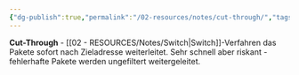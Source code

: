 ```yaml
---
{"dg-publish":true,"permalink":"/02-resources/notes/cut-through/","tags":["switch/verfahren","weiterleitung/schnell"],"noteIcon":"","updated":"2025-08-27T15:03:19.896+02:00"}
---
```



**Cut-Through** - [[02 - RESOURCES/Notes/Switch\|Switch]]-Verfahren das Pakete sofort nach Zieladresse weiterleitet.
Sehr schnell aber riskant - fehlerhafte Pakete werden ungefiltert weitergeleitet.
